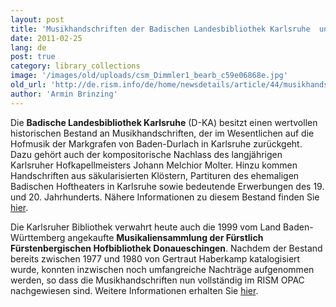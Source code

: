 ```yaml
---
layout: post
title: 'Musikhandschriften der Badischen Landesbibliothek Karlsruhe  und der Hofbibliothek Donaueschingen'
date: 2011-02-25
lang: de
post: true
category: library_collections
image: '/images/old/uploads/csm_Dimmler1_bearb_c59e06868e.jpg'
old_url: 'http://de.rism.info/de/home/newsdetails/article/44/musikhandschriften-der-badischen-landesbibliothek-karlsruhe-und-der-hofbibliothek-donaueschingen.html'
author: 'Armin Brinzing'
---
```


<!-- Cantate von Joseph Graetz (D-KA Mus. Hs. 1355) -->

Die **Badische Landesbibliothek Karlsruhe** (D-KA) besitzt einen wertvollen historischen Bestand an Musikhandschriften, der im Wesentlichen auf die Hofmusik der Markgrafen von Baden-Durlach in Karlsruhe zurückgeht. Dazu gehört auch der kompositorische Nachlass des langjährigen Karlsruher Hofkapellmeisters Johann Melchior Molter. Hinzu kommen Handschriften aus säkularisierten Klöstern, Partituren des ehemaligen Badischen Hoftheaters in Karlsruhe sowie bedeutende Erwerbungen des 19. und 20. Jahrhunderts. Nähere Informationen zu diesem Bestand finden Sie [hier](de/liste-aller-fundorte/karlsruhe-blb.html "Opens internal link in current window").

Die Karlsruher Bibliothek verwahrt heute auch die 1999 vom Land Baden-Württemberg angekaufte **Musikaliensammlung der Fürstlich Fürstenbergischen Hofbibliothek Donaueschingen**. Nachdem der Bestand bereits zwischen 1977 und 1980 von Gertraut Haberkamp katalogisiert wurde, konnten inzwischen noch umfangreiche Nachträge aufgenommen werden, so dass die Musikhandschriften nun vollständig im RISM OPAC nachgewiesen sind. Weitere Informationen erhalten Sie [hier](de/liste-aller-fundorte/donaueschingen.html "Opens internal link in current window").

&nbsp;

